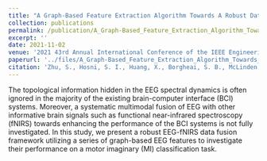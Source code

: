 ```yaml
---
title: "A Graph-Based Feature Extraction Algorithm Towards A Robust Data Fusion Framework for Brain-Computer Interfaces"
collection: publications
permalink: /publication/A_Graph-Based_Feature_Extraction_Algorithm_Towards_a_Robust_Data_Fusion_Framework_for_Brain-Computer_Interfaces
excerpt: ''
date: 2021-11-02
venue: '2021 43rd Annual International Conference of the IEEE Engineering in Medicine & Biology Society (EMBC)'
paperurl: '../files/A_Graph-Based_Feature_Extraction_Algorithm_Towards_a_Robust_Data_Fusion_Framework_for_Brain-Computer_Interfaces.pdf'
citation: 'Zhu, S., Hosni, S. I., Huang, X., Borgheai, S. B., McLinden, J., Shahriari, Y., & Ostadabbas, S. (2021, November). A graph-based feature extraction algorithm towards a Robust data fusion framework for brain-computer interfaces. In 2021 43rd Annual International Conference of the IEEE Engineering in Medicine & Biology Society (EMBC) (pp. 878-881). IEEE.'
---
```


The topological information hidden in the EEG spectral dynamics is often ignored in the majority of the existing brain-computer interface (BCI) systems. Moreover, a systematic multimodal fusion of EEG with other informative brain signals such as functional near-infrared spectroscopy (fNIRS) towards enhancing the performance of the BCI systems is not fully investigated. In this study, we present a robust EEG-fNIRS data fusion framework utilizing a series of graph-based EEG features to investigate their performance on a motor imaginary (MI) classification task.
